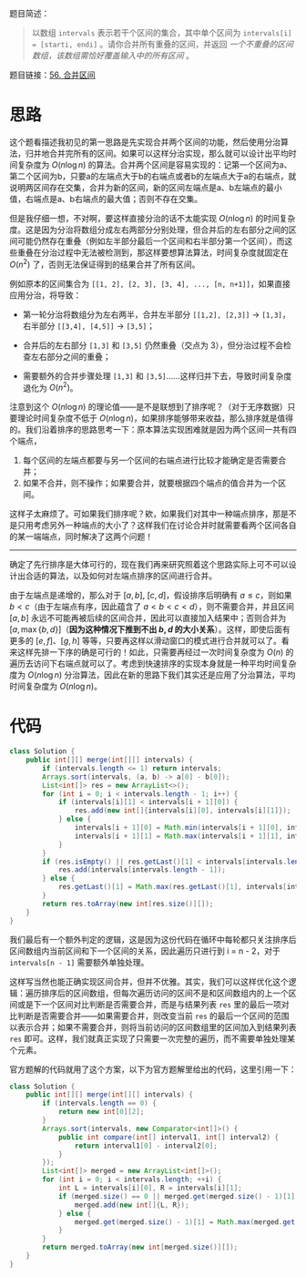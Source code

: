 题目简述：

> 以数组 `intervals` 表示若干个区间的集合，其中单个区间为 `intervals[i] = [starti, endi]` 。请你合并所有重叠的区间，并返回 *一个不重叠的区间数组，该数组需恰好覆盖输入中的所有区间* 。

题目链接：[56. 合并区间](https://leetcode.cn/problems/merge-intervals/)

# 思路

这个题看描述我初见的第一思路是先实现合并两个区间的功能，然后使用分治算法，归并地合并完所有的区间。如果可以这样分治实现，那么就可以设计出平均时间复杂度为 $O(n\log n)$ 的算法。合并两个区间是容易实现的：记第一个区间为a、第二个区间为b，只要a的左端点大于b的右端点或者b的左端点大于a的右端点，就说明两区间存在交集，合并为新的区间，新的区间左端点是a、b左端点的最小值，右端点是a、b右端点的最大值；否则不存在交集。

但是我仔细一想，不对啊，要这样直接分治的话不太能实现  $O(n\log n)$ 的时间复杂度。这是因为分治将数组分成左右两部分分别处理，但合并后的左右部分之间的区间可能仍然存在重叠（例如左半部分最后一个区间和右半部分第一个区间），而这些重叠在分治过程中无法被检测到，那这样要想算法算法，时间复杂度就固定在 $O(n^2)$ 了，否则无法保证得到的结果合并了所有区间。

例如原本的区间集合为 `[[1, 2], [2, 3], [3, 4], ..., [n, n+1]]`，如果直接应用分治，将导致：

- 第一轮分治将数组分为左右两半，合并左半部分 `[[1,2], [2,3]]` → `[1,3]`，右半部分 `[[3,4], [4,5]]` → `[3,5]`；

- 合并后的左右部分 `[1,3]` 和 `[3,5]` 仍然重叠（交点为 3），但分治过程不会检查左右部分之间的重叠；

- 需要额外的合并步骤处理 `[1,3]` 和 `[3,5]`……这样归并下去，导致时间复杂度退化为 $O(n^2)$。

注意到这个 $O(n\log n)$ 的理论值——是不是联想到了排序呢？（对于无序数据）只要理论时间复杂度不低于 $O(n\log n)$，如果排序能够带来收益，那么排序就是值得的。我们沿着排序的思路思考一下：原本算法实现困难就是因为两个区间一共有四个端点，

1. 每个区间的左端点都要与另一个区间的右端点进行比较才能确定是否需要合并；
2. 如果不合并，则不操作；如果要合并，就要根据四个端点的值合并为一个区间。

这样子太麻烦了。可如果我们排序呢？欸，如果我们对其中一种端点排序，那是不是只用考虑另外一种端点的大小了？这样我们在讨论合并时就需要看两个区间各自的某一端端点，同时解决了这两个问题！

---

确定了先行排序是大体可行的，现在我们再来研究照着这个思路实际上可不可以设计出合适的算法，以及如何对左端点排序的区间进行合并。

由于左端点是递增的，那么对于 $[a,b],\ [c,d]$，假设排序后明确有 $a\leqslant c$，则如果 $b<c$（由于左端点有序，因此蕴含了 $a<b<c<d$），则不需要合并，并且区间 $[a,b]$ 永远不可能再被后续的区间合并，因此可以直接加入结果中；否则合并为 $\big[a,\max\{b,d\}\big]$（**因为这种情况下推到不出 $b,d$ 的大小关系**）。这样，即使后面有更多的 $[e,f]$、$[g,h]$ 等等，只要再这样以滑动窗口的模式进行合并就可以了。看来这样先排一下序的确是可行的！如此，只需要再经过一次时间复杂度为 $O(n)$ 的遍历去访问下右端点就可以了。考虑到快速排序的实现本身就是一种平均时间复杂度为 $O(n\log n)$ 分治算法，因此在新的思路下我们其实还是应用了分治算法，平均时间复杂度为 $O(n\log n)$。

# 代码

```java
class Solution {
    public int[][] merge(int[][] intervals) {
        if (intervals.length <= 1) return intervals;
        Arrays.sort(intervals, (a, b) -> a[0] - b[0]);
        List<int[]> res = new ArrayList<>();
        for (int i = 0; i < intervals.length - 1; i++) {
            if (intervals[i][1] < intervals[i + 1][0]) {
                res.add(new int[]{intervals[i][0], intervals[i][1]});
            } else {
                intervals[i + 1][0] = Math.min(intervals[i + 1][0], intervals[i][0]);
                intervals[i + 1][1] = Math.max(intervals[i + 1][1], intervals[i][1]);
            }
        }
        if (res.isEmpty() || res.getLast()[1] < intervals[intervals.length - 1][0]) {
            res.add(intervals[intervals.length - 1]);
        } else {
            res.getLast()[1] = Math.max(res.getLast()[1], intervals[intervals.length - 1][1]);
        }
        return res.toArray(new int[res.size()][]);
    }
}
```

我们最后有一个额外判定的逻辑，这是因为这份代码在循环中每轮都只关注排序后区间数组内当前区间和下一个区间的关系，因此遍历只进行到 i = n - 2，对于 `intervals[n - 1]` 需要额外单独处理。

这样写当然也能正确实现区间合并，但并不优雅。其实，我们可以这样优化这个逻辑：遍历排序后的区间数组，但每次遍历访问的区间不是和区间数组内的上一个区间或是下一个区间对比判断是否需要合并，而是与结果列表 `res` 里的最后一项对比判断是否需要合并——如果需要合并，则改变当前 `res` 的最后一个区间的范围以表示合并；如果不需要合并，则将当前访问的区间数组里的区间加入到结果列表 `res` 即可。这样，我们就真正实现了只需要一次完整的遍历，而不需要单独处理某个元素。

官方题解的代码就用了这个方案，以下为官方题解里给出的代码，这里引用一下：

```java
class Solution {
    public int[][] merge(int[][] intervals) {
        if (intervals.length == 0) {
            return new int[0][2];
        }
        Arrays.sort(intervals, new Comparator<int[]>() {
            public int compare(int[] interval1, int[] interval2) {
                return interval1[0] - interval2[0];
            }
        });
        List<int[]> merged = new ArrayList<int[]>();
        for (int i = 0; i < intervals.length; ++i) {
            int L = intervals[i][0], R = intervals[i][1];
            if (merged.size() == 0 || merged.get(merged.size() - 1)[1] < L) {
                merged.add(new int[]{L, R});
            } else {
                merged.get(merged.size() - 1)[1] = Math.max(merged.get(merged.size() - 1)[1], R);
            }
        }
        return merged.toArray(new int[merged.size()][]);
    }
}
```

